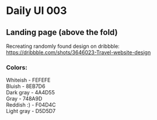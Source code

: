 
# Daily UI 003
## Landing page (above the fold)

Recreating randomly found design on dribbble:  
https://dribbble.com/shots/3646023-Travel-website-design

### Colors:  
Whiteish - FEFEFE  
Bluish - 8EB7D6  
Dark gray - 4A4D55  
Gray - 748A9D  
Reddish :) - F04D4C  
Light gray - D5D5D7  
